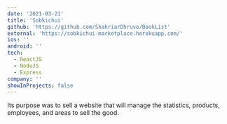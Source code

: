```yaml
---
date: '2021-03-21'
title: 'Sobkichui'
github: 'https://github.com/ShahriarDhruvo/BookList'
external: 'https://sobkichui-marketplace.herokuapp.com/'
ios: ''
android: ''
tech:
  - ReactJS
  - NodeJS
  - Express
company: ''
showInProjects: false
---
```


Its purpose was to sell a website that will manage the statistics, products, employees, and areas to sell the good.
